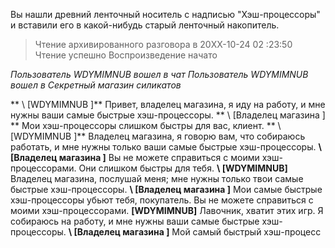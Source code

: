Вы нашли древний ленточный носитель с надписью "Хэш-процессоры" и вставили его в какой-нибудь старый ленточный накопитель.

> Чтение архивированного разговора в 20XX-10-24 02 :23:50 
> Чтение успешно 
> Воспроизведение начато

*Пользователь WDYMIMNUB вошел в чат* 
*Пользователь WDYMIMNUB вошел в Секретный магазин силикатов*

** \ [WDYMIMNUB \]** Привет, владелец магазина, я иду на работу, и мне нужны ваши самые быстрые хэш-процессоры. 
** \ [Владелец магазина \] ** Мои хэш-процессоры слишком быстры для вас, клиент. 
** \ [WDYMIMNUB \]** Владелец магазина, я говорю вам, что собираюсь работать, и мне нужны только ваши самые быстрые хэш-процессоры. 
**\ [Владелец магазина \]** Вы не можете справиться с моими хэш-процессорами. Они слишком быстры для тебя. 
**\ [WDYMIMNUB\]** Владелец магазина, послушай меня; мне нужны только твои самые быстрые хэш-процессоры. 
**\ [Владелец магазина \]** Мои самые быстрые хэш-процессоры убьют тебя, покупатель. Вы не можете справиться с моими хэш-процессорами. 
**\[WDYMIMNUB\]** Лавочник, хватит этих игр. Я собираюсь на работу, и мне нужны ваши самые быстрые хэш-процессоры. 
**\ [Владелец магазина \]** Мой самый быстрый хэш-процесс
